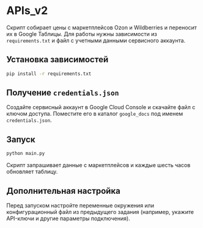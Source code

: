 # APIs_v2

Скрипт собирает цены с маркетплейсов Ozon и Wildberries и переносит их в Google Таблицы. Для работы
нужны зависимости из `requirements.txt` и файл с учетными данными сервисного аккаунта.

## Установка зависимостей
```bash
pip install -r requirements.txt
```

## Получение `credentials.json`
Создайте сервисный аккаунт в Google Cloud Console и скачайте файл с ключом доступа.
Поместите его в каталог `google_docs` под именем `credentials.json`.

## Запуск
```bash
python main.py
```
Скрипт запрашивает данные с маркетплейсов и каждые шесть часов обновляет таблицу.

## Дополнительная настройка
Перед запуском настройте переменные окружения или конфигурационный файл из предыдущего задания
(например, укажите API-ключи и другие параметры подключения).
